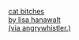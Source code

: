 ---
layout: post
wordpress_id: 1157
wordpress_url: http://noesbueno.com/archives/1157
date: '2011-06-17 19:01:06 -0500'
date_gmt: '2011-06-18 00:01:06 -0500'
body: |
  <p><a href="http://ratsoff.com/post/6607356945">cat bitches<br />
  by lisa hanawalt<br />
  (via angrywhistler.)</a></p>
---